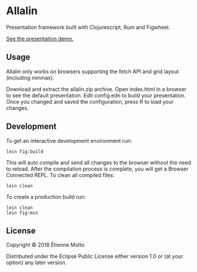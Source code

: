 # Allalin

Presentation framework built with Clojurescript, Rum and Figwheel.

[See the presentation demo.](https://artesonraju.github.io/allalin/)

## Usage

Allalin only works on browsers supporting the fetch API and grid layout (including minmax).

Download and extract the allalin.zip archive.
Open index.html in a browser to see the default presentation.
Edit config.edn to build your presentation.
Once you changed and saved the configuration, press R to load your changes.

## Development

To get an interactive development environment run:

    lein fig:build

This will auto compile and send all changes to the browser without the
need to reload. After the compilation process is complete, you will
get a Browser Connected REPL.
To clean all compiled files:

	lein clean

To create a production build run:

	lein clean
	lein fig:min

## License

Copyright © 2018 Étienne Molto

Distributed under the Eclipse Public License either version 1.0 or (at your option) any later version.
